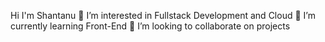 Hi I'm Shantanu
  👀 I’m interested in Fullstack Development and Cloud
  🌱 I’m currently learning Front-End
  💞️ I’m looking to collaborate on projects
<!---
shantanu2625/shantanu2625 is a ✨ special ✨ repository because its `README.md` (this file) appears on your GitHub profile.
You can click the Preview link to take a look at your changes.
--->

